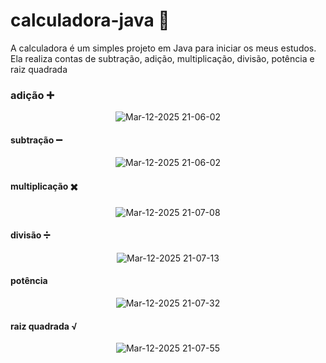 # calculadora-java 🧮
A calculadora é um simples projeto em Java para iniciar os meus estudos. Ela realiza contas de subtração, adição, multiplicação, divisão, potência e raiz quadrada

### adição ➕
<div align=center>
  
![Mar-12-2025 21-06-02](https://github.com/user-attachments/assets/65ffa5ed-80b1-429b-a739-288efb500614)

</div>

#### subtração ➖
<div align=center>
  
  ![Mar-12-2025 21-06-02](https://github.com/user-attachments/assets/43e5d1f8-0528-4a19-8240-880b53c84e41)
</div>


#### multiplicação ✖️
<div align=center>
  
![Mar-12-2025 21-07-08](https://github.com/user-attachments/assets/b5406faa-198a-4f37-8f3f-cc3b96a600f9)

</div>

#### divisão ➗
<div align=center>
  
![Mar-12-2025 21-07-13](https://github.com/user-attachments/assets/6c445eb5-8ca5-4e8b-9a00-b9f224d1528d)

</div>

#### potência
<div align=center>
  
![Mar-12-2025 21-07-32](https://github.com/user-attachments/assets/ad06866b-f605-4a08-915f-df5f907d6f32)

</div>

#### raiz quadrada √
<div align=center>
  
![Mar-12-2025 21-07-55](https://github.com/user-attachments/assets/6c915788-7046-4bf8-af37-51e10ef4ec76)

</div>
